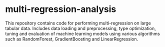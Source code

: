# multi-regression-analysis
This repository contains code for performing multi-regression on large tabular data. Includes data loading and preprocessing, type optimization, tuning and evaluation of machine learning models using various algorithms such as RandomForest, GradientBoosting and LinearRegression.
